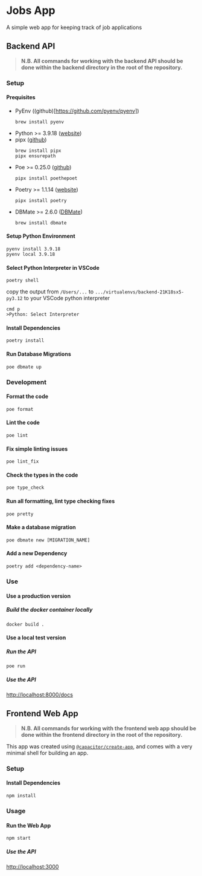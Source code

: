 # Jobs App
A simple web app for keeping track of job applications


## Backend API
>**N.B. All commands for working with the backend API should be done within the backend directory in the root of the repository.**

### Setup 

#### Prequisites
- PyEnv ((github)[https://github.com/pyenv/pyenv])
    ```
    brew install pyenv
    ```
- Python >= 3.9.18 ([website](https://www.python.org/))
- pipx ([github](https://github.com/pypa/pipx))
    ```
    brew install pipx
    pipx ensurepath
    ```
- Poe >= 0.25.0 ([github](https://github.com/nat-n/poethepoet))
    ```
    pipx install poethepoet
    ```
- Poetry  >= 1.1.14 ([website](https://python-poetry.org/))
    ```
    pipx install poetry
    ```
- DBMate >= 2.6.0 ([DBMate](https://github.com/amacneil/dbmate))
    ```
    brew install dbmate
    ```

#### Setup Python Environment
```
pyenv install 3.9.18
pyenv local 3.9.18
```

#### Select Python Interpreter in VSCode
```
poetry shell
```
copy the output from `/Users/...` to `.../virtualenvs/backend-21K18sx5-py3.12` to your VSCode python interpreter
```
cmd p
>Python: Select Interpreter
```

#### Install Dependencies
```
poetry install
```

#### Run Database Migrations
```
poe dbmate up
```

### Development

#### Format the code
```
poe format
```

#### Lint the code
```
poe lint
```

#### Fix simple linting issues
```
poe lint_fix
```

#### Check the types in the code
```
poe type_check
```

#### Run all formatting, lint type checking fixes
```
poe pretty
```

#### Make a database migration
```
poe dbmate new [MIGRATION_NAME]
```

#### Add a new Dependency
```
poetry add <dependency-name>
```

### Use

#### Use a production version

##### Build the docker container locally
```
docker build .
```

#### Use a local test version

##### Run the API
```
poe run
```

##### Use the API

[http://localhost:8000/docs](http://localhost:8000/docs)

## Frontend Web App

>**N.B. All commands for working with the frontend web app should be done within the frontend directory in the root of the repository.**

This app was created using [`@capacitor/create-app`](https://github.com/ionic-team/create-capacitor-app),
and comes with a very minimal shell for building an app.

### Setup 
#### Install Dependencies
```
npm install
```

### Usage

#### Run the Web App
```
npm start
```

##### Use the API
[http://localhost:3000](http://localhost:3000)
